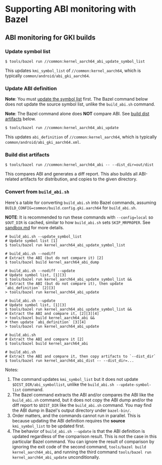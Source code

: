 # Supporting ABI monitoring with Bazel

## ABI monitoring for GKI builds

### Update symbol list

```shell
$ tools/bazel run //common:kernel_aarch64_abi_update_symbol_list
```

This updates `kmi_symbol_list` of `//common:kernel_aarch64`, which is
typically `common/android/abi_gki_aarch64`.


### Update ABI definition

**Note**: You must [update the symbol list](#update-symbol-list) first. The
Bazel command below does not update the source symbol list, unlike
the `build_abi.sh` command.

**Note**: The Bazel command alone does **NOT** compare ABI. See
[build dist artifacts](#build-dist-artifacts) below.

```shell
$ tools/bazel run //common:kernel_aarch64_abi_update
```

This updates `abi_definition` of `//common:kernel_aarch64`, which is
typically `common/android/abi_gki_aarch64.xml`.


### Build dist artifacts

```shell
$ tools/bazel run //common:kernel_aarch64_abi -- --dist_dir=out/dist
```

This compares ABI and generates a diff report. This also builds all ABI-related
artifacts for distribution, and copies to the given directory.

### Convert from `build_abi.sh`

Here's a table for converting `build_abi.sh`
into Bazel commands, assuming `BUILD_CONFIG=common/build.config.gki.aarch64`
for `build_abi.sh`.

**NOTE**: It is recommended to run these commands with `--config=local` so
`$OUT_DIR` is cached, similar to how `build_abi.sh` sets `SKIP_MRPROPER`. See
[sandbox.md](sandbox.md) for more details.

```shell
# build_abi.sh --update_symbol_list
# Update symbol list [1]
$ tools/bazel run kernel_aarch64_abi_update_symbol_list

# build_abi.sh --nodiff
# Extract the ABI (but do not compare it) [2]
$ tools/bazel build kernel_aarch64_abi_dump

# build_abi.sh --nodiff --update
# Update symbol list, [1][3]
$ tools/bazel run kernel_aarch64_abi_update_symbol_list &&
# Extract the ABI (but do not compare it), then update `abi_definition` [2][3]
> tools/bazel run kernel_aarch64_abi_update

# build_abi.sh --update
# Update symbol list, [1][3]
$ tools/bazel run kernel_aarch64_abi_update_symbol_list &&
# Extract the ABI and compare it, [2][3][4]
> tools/bazel build kernel_aarch64_abi &&
# then update `abi_definition` [3][4]
> tools/bazel run kernel_aarch64_abi_update

# build_abi.sh
# Extract the ABI and compare it [2]
$ tools/bazel build kernel_aarch64_abi

# build_abi.sh
# Extract the ABI and compare it, then copy artifacts to `--dist_dir`
$ tools/bazel run kernel_aarch64_abi_dist -- --dist_dir=...
```

Notes:

1. The command updates `kmi_symbol_list` but it does not update
  `$DIST_DIR/abi_symbollist`, unlike the `build_abi.sh --update-symbol-list`
  command.
2. The Bazel command extracts the ABI and/or compares the ABI like the
   `build_abi.sh` command, but it does not copy the ABI dump and/or the diff
   report to `$DIST_DIR` like the `build_abi.sh` command. You may find the
   ABI dump in Bazel's output directory under `bazel-bin/`.
3. Order matters, and the commands cannot run in parallel. This is
   because updating the ABI definition requires the **source**
   `kmi_symbol_list` to be updated first.
4. The behavior of `build_abi.sh --update` is that the ABI definition is
   updated regardless of the comparison result. This is not the case in this
   particular Bazel command. You can ignore the result of comparison by
   ignoring the exit code of the second command, 
   `tools/bazel build kernel_aarch64_abi`, and running the third command
   `tools/bazel run kernel_aarch64_abi_update` unconditionally.
